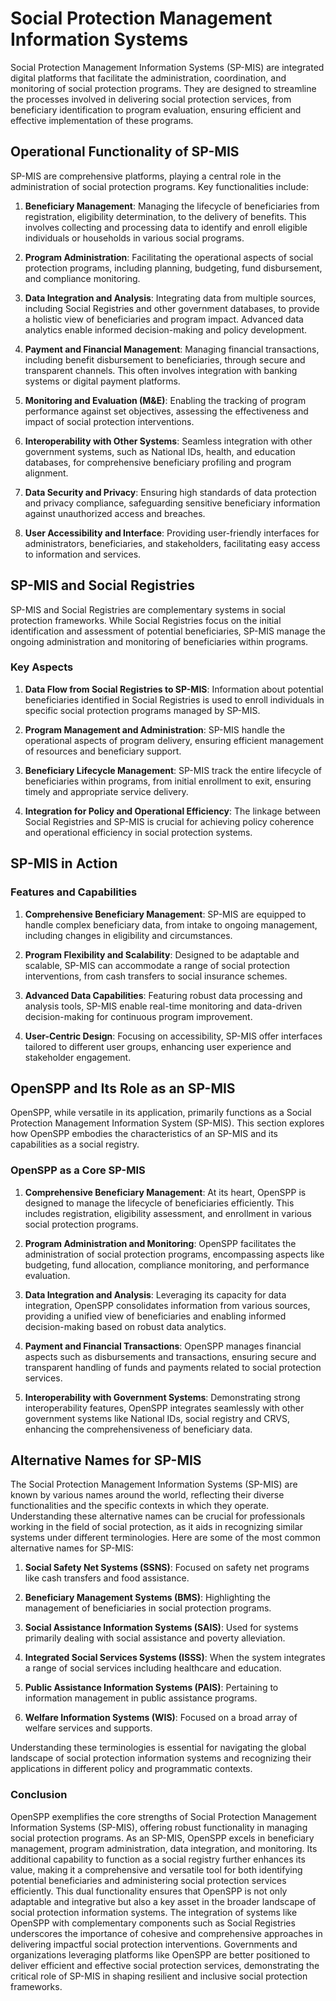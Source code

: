 # Social Protection Management Information Systems

Social Protection Management Information Systems (SP-MIS) are integrated digital platforms that facilitate the administration, coordination, and monitoring of social protection programs. They are designed to streamline the processes involved in delivering social protection services, from beneficiary identification to program evaluation, ensuring efficient and effective implementation of these programs.

## Operational Functionality of SP-MIS

SP-MIS are comprehensive platforms, playing a central role in the administration of social protection programs. Key functionalities include:

1. **Beneficiary Management**: Managing the lifecycle of beneficiaries from registration, eligibility determination, to the delivery of benefits. This involves collecting and processing data to identify and enroll eligible individuals or households in various social programs.

2. **Program Administration**: Facilitating the operational aspects of social protection programs, including planning, budgeting, fund disbursement, and compliance monitoring.

3. **Data Integration and Analysis**: Integrating data from multiple sources, including Social Registries and other government databases, to provide a holistic view of beneficiaries and program impact. Advanced data analytics enable informed decision-making and policy development.

4. **Payment and Financial Management**: Managing financial transactions, including benefit disbursement to beneficiaries, through secure and transparent channels. This often involves integration with banking systems or digital payment platforms.

5. **Monitoring and Evaluation (M&E)**: Enabling the tracking of program performance against set objectives, assessing the effectiveness and impact of social protection interventions.

6. **Interoperability with Other Systems**: Seamless integration with other government systems, such as National IDs, health, and education databases, for comprehensive beneficiary profiling and program alignment.

7. **Data Security and Privacy**: Ensuring high standards of data protection and privacy compliance, safeguarding sensitive beneficiary information against unauthorized access and breaches.

8. **User Accessibility and Interface**: Providing user-friendly interfaces for administrators, beneficiaries, and stakeholders, facilitating easy access to information and services.

## SP-MIS and Social Registries

SP-MIS and Social Registries are complementary systems in social protection frameworks. While Social Registries focus on the initial identification and assessment of potential beneficiaries, SP-MIS manage the ongoing administration and monitoring of beneficiaries within programs.

### Key Aspects

1. **Data Flow from Social Registries to SP-MIS**: Information about potential beneficiaries identified in Social Registries is used to enroll individuals in specific social protection programs managed by SP-MIS.

2. **Program Management and Administration**: SP-MIS handle the operational aspects of program delivery, ensuring efficient management of resources and beneficiary support.

3. **Beneficiary Lifecycle Management**: SP-MIS track the entire lifecycle of beneficiaries within programs, from initial enrollment to exit, ensuring timely and appropriate service delivery.

4. **Integration for Policy and Operational Efficiency**: The linkage between Social Registries and SP-MIS is crucial for achieving policy coherence and operational efficiency in social protection systems.

## SP-MIS in Action

### Features and Capabilities

1. **Comprehensive Beneficiary Management**: SP-MIS are equipped to handle complex beneficiary data, from intake to ongoing management, including changes in eligibility and circumstances.

2. **Program Flexibility and Scalability**: Designed to be adaptable and scalable, SP-MIS can accommodate a range of social protection interventions, from cash transfers to social insurance schemes.

3. **Advanced Data Capabilities**: Featuring robust data processing and analysis tools, SP-MIS enable real-time monitoring and data-driven decision-making for continuous program improvement.

4. **User-Centric Design**: Focusing on accessibility, SP-MIS offer interfaces tailored to different user groups, enhancing user experience and stakeholder engagement.

## OpenSPP and Its Role as an SP-MIS

OpenSPP, while versatile in its application, primarily functions as a Social Protection Management Information System (SP-MIS). This section explores how OpenSPP embodies the characteristics of an SP-MIS and its capabilities as a social registry.

### OpenSPP as a Core SP-MIS

1. **Comprehensive Beneficiary Management**: At its heart, OpenSPP is designed to manage the lifecycle of beneficiaries efficiently. This includes registration, eligibility assessment, and enrollment in various social protection programs.

2. **Program Administration and Monitoring**: OpenSPP facilitates the administration of social protection programs, encompassing aspects like budgeting, fund allocation, compliance monitoring, and performance evaluation.

3. **Data Integration and Analysis**: Leveraging its capacity for data integration, OpenSPP consolidates information from various sources, providing a unified view of beneficiaries and enabling informed decision-making based on robust data analytics.

4. **Payment and Financial Transactions**: OpenSPP manages financial aspects such as disbursements and transactions, ensuring secure and transparent handling of funds and payments related to social protection services.

5. **Interoperability with Government Systems**: Demonstrating strong interoperability features, OpenSPP integrates seamlessly with other government systems like National IDs, social registry and CRVS, enhancing the comprehensiveness of beneficiary data.

## Alternative Names for SP-MIS

The Social Protection Management Information Systems (SP-MIS) are known by various names around the world, reflecting their diverse functionalities and the specific contexts in which they operate. Understanding these alternative names can be crucial for professionals working in the field of social protection, as it aids in recognizing similar systems under different terminologies. Here are some of the most common alternative names for SP-MIS:

1. **Social Safety Net Systems (SSNS)**: Focused on safety net programs like cash transfers and food assistance.

2. **Beneficiary Management Systems (BMS)**: Highlighting the management of beneficiaries in social protection programs.

3. **Social Assistance Information Systems (SAIS)**: Used for systems primarily dealing with social assistance and poverty alleviation.

4. **Integrated Social Services Systems (ISSS)**: When the system integrates a range of social services including healthcare and education.

5. **Public Assistance Information Systems (PAIS)**: Pertaining to information management in public assistance programs.

6. **Welfare Information Systems (WIS)**: Focused on a broad array of welfare services and supports.

Understanding these terminologies is essential for navigating the global landscape of social protection information systems and recognizing their applications in different policy and programmatic contexts.

### Conclusion

OpenSPP exemplifies the core strengths of Social Protection Management Information Systems (SP-MIS), offering robust functionality in managing social protection programs. As an SP-MIS, OpenSPP excels in beneficiary management, program administration, data integration, and monitoring. Its additional capability to function as a social registry further enhances its value, making it a comprehensive and versatile tool for both identifying potential beneficiaries and administering social protection services efficiently. This dual functionality ensures that OpenSPP is not only adaptable and integrative but also a key asset in the broader landscape of social protection information systems. The integration of systems like OpenSPP with complementary components such as Social Registries underscores the importance of cohesive and comprehensive approaches in delivering impactful social protection interventions. Governments and organizations leveraging platforms like OpenSPP are better positioned to deliver efficient and effective social protection services, demonstrating the critical role of SP-MIS in shaping resilient and inclusive social protection frameworks.

